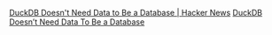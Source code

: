 
[DuckDB Doesn't Need Data to Be a Database | Hacker News](https://news.ycombinator.com/item?id=40509987)
[DuckDB Doesn’t Need Data To Be a Database](https://www.nikolasgoebel.com/2024/05/28/duckdb-doesnt-need-data.html)
